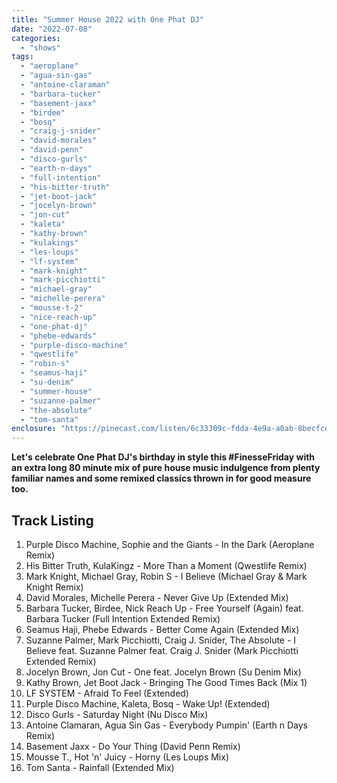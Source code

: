 ```yaml
---
title: "Summer House 2022 with One Phat DJ"
date: "2022-07-08"
categories: 
  - "shows"
tags: 
  - "aeroplane"
  - "agua-sin-gas"
  - "antoine-claraman"
  - "barbara-tucker"
  - "basement-jaxx"
  - "birdee"
  - "bosq"
  - "craig-j-snider"
  - "david-morales"
  - "david-penn"
  - "disco-gurls"
  - "earth-n-days"
  - "full-intention"
  - "his-bitter-truth"
  - "jet-boot-jack"
  - "jocelyn-brown"
  - "jon-cut"
  - "kaleta"
  - "kathy-brown"
  - "kulakings"
  - "les-loups"
  - "lf-system"
  - "mark-knight"
  - "mark-picchiotti"
  - "michael-gray"
  - "michelle-perera"
  - "mousse-t-2"
  - "nice-reach-up"
  - "one-phat-dj"
  - "phebe-edwards"
  - "purple-disco-machine"
  - "qwestlife"
  - "robin-s"
  - "seamus-haji"
  - "su-denim"
  - "summer-house"
  - "suzanne-palmer"
  - "the-absolute"
  - "tom-santa"
enclosure: "https://pinecast.com/listen/6c33309c-fdda-4e9a-a0ab-8becfcdaf588.mp3 193122467 audio/mpeg "
---
```


**Let's celebrate One Phat DJ's birthday in style this #FinesseFriday with an extra long 80 minute mix of pure house music indulgence from plenty familiar names and some remixed classics thrown in for good measure too.**

## Track Listing

1. Purple Disco Machine, Sophie and the Giants - In the Dark (Aeroplane Remix)
2. His Bitter Truth, KulaKingz - More Than a Moment (Qwestlife Remix)
3. Mark Knight, Michael Gray, Robin S - I Believe (Michael Gray & Mark Knight Remix)
4. David Morales, Michelle Perera - Never Give Up (Extended Mix)
5. Barbara Tucker, Birdee, Nick Reach Up - Free Yourself (Again) feat. Barbara Tucker (Full Intention Extended Remix)
6. Seamus Haji, Phebe Edwards - Better Come Again (Extended Mix)
7. Suzanne Palmer, Mark Picchiotti, Craig J. Snider, The Absolute - I Believe feat. Suzanne Palmer feat. Craig J. Snider (Mark Picchiotti Extended Remix)
8. Jocelyn Brown, Jon Cut - One feat. Jocelyn Brown (Su Denim Mix)
9. Kathy Brown, Jet Boot Jack - Bringing The Good Times Back (Mix 1)
10. LF SYSTEM - Afraid To Feel (Extended)
11. Purple Disco Machine, Kaleta, Bosq - Wake Up! (Extended)
12. Disco Gurls - Saturday Night (Nu Disco Mix)
13. Antoine Clamaran, Agua Sin Gas - Everybody Pumpin' (Earth n Days Remix)
14. Basement Jaxx - Do Your Thing (David Penn Remix)
15. Mousse T., Hot 'n' Juicy - Horny (Les Loups Mix)
16. Tom Santa - Rainfall (Extended Mix)
